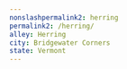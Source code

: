 ```yaml
---
﻿nonslashpermalink2: herring
permalink2: /herring/
alley: Herring
city: Bridgewater Corners
state: Vermont
---
```


